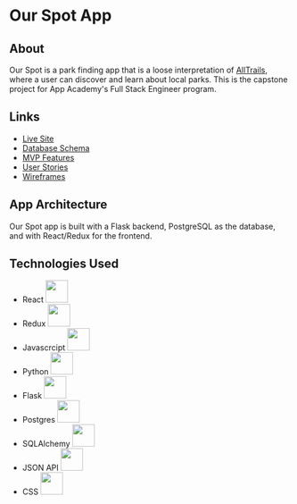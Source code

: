 # Our Spot App

## About
Our Spot is a park finding app that is a loose interpretation of [AllTrails](https://www.alltrails.com/), where a user can discover and learn about local parks. This is the capstone project for App Academy's Full Stack Engineer program.


## Links
- [Live Site](https://our-spot.herokuapp.com/)
- [Database Schema](https://github.com/jdijaili/our-spot-solo-capstone/wiki/Database-Schema)
- [MVP Features](https://github.com/jdijaili/our-spot-solo-capstone/wiki/MVP-Features)
- [User Stories](https://github.com/jdijaili/our-spot-solo-capstone/wiki/User-Stories)
- [Wireframes](https://github.com/jdijaili/our-spot-solo-capstone/wiki/Wireframes)

## App Architecture
Our Spot app is built with a Flask backend, PostgreSQL as the database, and with React/Redux for the frontend.

## Technologies Used
- React <img src="https://cdn.jsdelivr.net/gh/devicons/devicon/icons/react/react-original.svg" height=40/>
- Redux <img src="https://cdn.jsdelivr.net/gh/devicons/devicon/icons/redux/redux-original.svg" height=40/>
- Javascrcipt <img  src="https://cdn.jsdelivr.net/gh/devicons/devicon/icons/javascript/javascript-original.svg"  height=40/>
- Python <img  src="https://img.icons8.com/color/344/python--v1.png"  height=40/>
- Flask <img  src="https://cdn.jsdelivr.net/npm/simple-icons@3.13.0/icons/flask.svg"  height=40/>
- Postgres <img  src="https://cdn.jsdelivr.net/gh/devicons/devicon/icons/postgresql/postgresql-original.svg"  height=40/>
- SQLAlchemy <img src="https://www.sqlalchemy.org/img/sqla_logo.png" height=40/>
- JSON API <img  src="https://img.icons8.com/color/344/json--v1.png"  height=40/>
- CSS <img  src="https://cdn.jsdelivr.net/gh/devicons/devicon/icons/css3/css3-original.svg"  height=40/>

